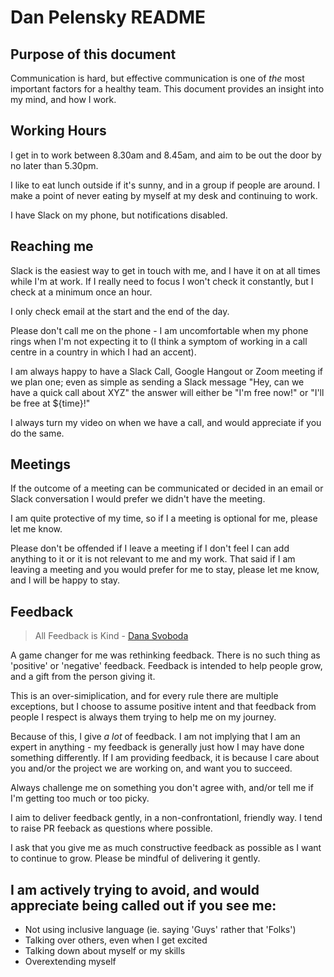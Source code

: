 # Dan Pelensky README

## Purpose of this document
Communication is hard, but effective communication is one of _the_ most important factors for a healthy team. This document provides an insight into my mind, and how I work.

## Working Hours
I get in to work between 8.30am and 8.45am, and aim to be out the door by no later than 5.30pm.

I like to eat lunch outside if it's sunny, and in a group if people are around. I make a point of never eating by myself at my desk and continuing to work.

I have Slack on my phone, but notifications disabled.

## Reaching me
Slack is the easiest way to get in touch with me, and I have it on at all times while I'm at work. If I really need to focus I won't check it constantly, but I check at a minimum once an hour.

I only check email at the start and the end of the day.

Please don't call me on the phone - I am uncomfortable when my phone rings when I'm not expecting it to (I think a symptom of working in a call centre in a country in which I had an accent).

I am always happy to have a Slack Call, Google Hangout or Zoom meeting if we plan one; even as simple as sending a Slack message "Hey, can we have a quick call about XYZ" the answer will either be "I'm free now!" or "I'll be free at ${time}!"

I always turn my video on when we have a call, and would appreciate if you do the same.

## Meetings
If the outcome of a meeting can be communicated or decided in an email or Slack conversation I would prefer we didn't have the meeting.

I am quite protective of my time, so if I a meeting is optional for me, please let me know. 

Please don't be offended if I leave a meeting if I don't feel I can add anything to it or it is not relevant to me and my work. That said if I am leaving a meeting and you would prefer for me to stay, please let me know, and I will be happy to stay.

## Feedback
> All Feedback is Kind - [Dana Svoboda](http://www.chiefjoyofficer.com/)

A game changer for me was rethinking feedback. There is no such thing as 'positive' or 'negative' feedback. Feedback is intended to help people grow, and a gift from the person giving it.

This is an over-simiplication, and for every rule there are multiple exceptions, but I choose to assume positive intent and that feedback from people I respect is always them trying to help me on my journey.

Because of this, I give _a lot_ of feedback. I am not implying that I am an expert in anything - my feedback is generally just how I may have done something differently. If I am providing feedback, it is because I care about you and/or the project we are working on, and want you to succeed.

Always challenge me on something you don't agree with, and/or tell me if I'm getting too much or too picky.

I aim to deliver feedback gently, in a non-confrontationl, friendly way. I tend to raise PR feeback as questions where possible.

I ask that you give me as much constructive feedback as possible as I want to continue to grow. Please be mindful of delivering it gently.

## I am actively trying to avoid, and would appreciate being called out if you see me:
- Not using inclusive language (ie. saying 'Guys' rather that 'Folks')
- Talking over others, even when I get excited
- Talking down about myself or my skills
- Overextending myself

